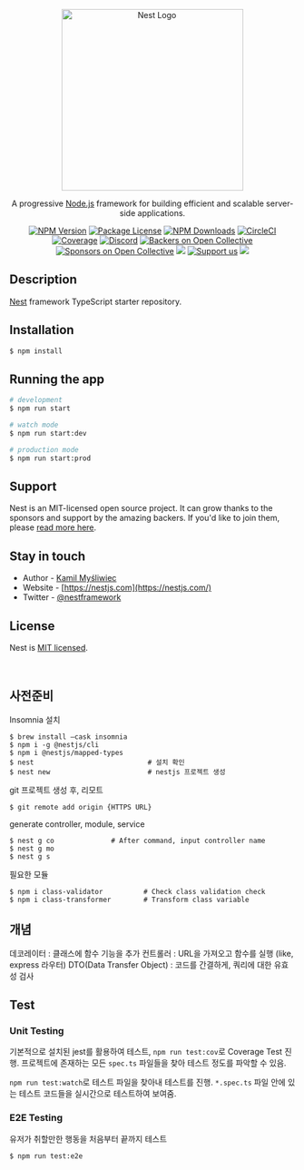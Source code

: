 <p align="center">
  <a href="http://nestjs.com/" target="blank"><img src="https://nestjs.com/img/logo_text.svg" width="320" alt="Nest Logo" /></a>
</p>

[circleci-image]: https://img.shields.io/circleci/build/github/nestjs/nest/master?token=abc123def456
[circleci-url]: https://circleci.com/gh/nestjs/nest

  <p align="center">A progressive <a href="http://nodejs.org" target="_blank">Node.js</a> framework for building efficient and scalable server-side applications.</p>
    <p align="center">
<a href="https://www.npmjs.com/~nestjscore" target="_blank"><img src="https://img.shields.io/npm/v/@nestjs/core.svg" alt="NPM Version" /></a>
<a href="https://www.npmjs.com/~nestjscore" target="_blank"><img src="https://img.shields.io/npm/l/@nestjs/core.svg" alt="Package License" /></a>
<a href="https://www.npmjs.com/~nestjscore" target="_blank"><img src="https://img.shields.io/npm/dm/@nestjs/common.svg" alt="NPM Downloads" /></a>
<a href="https://circleci.com/gh/nestjs/nest" target="_blank"><img src="https://img.shields.io/circleci/build/github/nestjs/nest/master" alt="CircleCI" /></a>
<a href="https://coveralls.io/github/nestjs/nest?branch=master" target="_blank"><img src="https://coveralls.io/repos/github/nestjs/nest/badge.svg?branch=master#9" alt="Coverage" /></a>
<a href="https://discord.gg/G7Qnnhy" target="_blank"><img src="https://img.shields.io/badge/discord-online-brightgreen.svg" alt="Discord"/></a>
<a href="https://opencollective.com/nest#backer" target="_blank"><img src="https://opencollective.com/nest/backers/badge.svg" alt="Backers on Open Collective" /></a>
<a href="https://opencollective.com/nest#sponsor" target="_blank"><img src="https://opencollective.com/nest/sponsors/badge.svg" alt="Sponsors on Open Collective" /></a>
  <a href="https://paypal.me/kamilmysliwiec" target="_blank"><img src="https://img.shields.io/badge/Donate-PayPal-ff3f59.svg"/></a>
    <a href="https://opencollective.com/nest#sponsor"  target="_blank"><img src="https://img.shields.io/badge/Support%20us-Open%20Collective-41B883.svg" alt="Support us"></a>
  <a href="https://twitter.com/nestframework" target="_blank"><img src="https://img.shields.io/twitter/follow/nestframework.svg?style=social&label=Follow"></a>
</p>
  <!--[![Backers on Open Collective](https://opencollective.com/nest/backers/badge.svg)](https://opencollective.com/nest#backer)
  [![Sponsors on Open Collective](https://opencollective.com/nest/sponsors/badge.svg)](https://opencollective.com/nest#sponsor)-->

## Description

[Nest](https://github.com/nestjs/nest) framework TypeScript starter repository.

## Installation

```bash
$ npm install
```

## Running the app

```bash
# development
$ npm run start

# watch mode
$ npm run start:dev

# production mode
$ npm run start:prod
```

## Support

Nest is an MIT-licensed open source project. It can grow thanks to the sponsors and support by the amazing backers. If you'd like to join them, please [read more here](https://docs.nestjs.com/support).

## Stay in touch

- Author - [Kamil Myśliwiec](https://kamilmysliwiec.com)
- Website - [https://nestjs.com](https://nestjs.com/)
- Twitter - [@nestframework](https://twitter.com/nestframework)

## License

Nest is [MIT licensed](LICENSE).

<br>

## 사전준비

Insomnia 설치

```shell
$ brew install —cask insomnia
$ npm i -g @nestjs/cli
$ npm i @nestjs/mapped-types
$ nest                            # 설치 확인
$ nest new                        # nestjs 프로젝트 생성
```

git 프로젝트 생성 후, 리모트

```shell
$ git remote add origin {HTTPS URL}
```

generate controller, module, service

```shell
$ nest g co              # After command, input controller name
$ nest g mo
$ nest g s
```

필요한 모듈

```shell
$ npm i class-validator          # Check class validation check
$ npm i class-transformer        # Transform class variable
```

## 개념

데코레이터 : 클래스에 함수 기능을 추가
컨트롤러 : URL을 가져오고 함수를 실행 (like, express 라우터)
DTO(Data Transfer Object) : 코드를 간결하게, 쿼리에 대한 유효성 검사

## Test

### Unit Testing

기본적으로 설치된 jest를 활용하여 테스트, `npm run test:cov`로 Coverage Test 진행.
프로젝트에 존재하는 모든 `spec.ts` 파일들을 찾아 테스트 정도를 파악할 수 있음.

`npm run test:watch`로 테스트 파일을 찾아내 테스트를 진행. `*.spec.ts` 파일 안에 있는 테스트 코드들을 실시간으로 테스트하여 보여줌.

### E2E Testing

유저가 취할만한 행동을 처음부터 끝까지 테스트

```bash
$ npm run test:e2e
```
